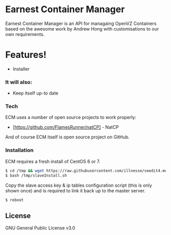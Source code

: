# Earnest Container Manager

Earnest Container Manager is an API for managaing OpenVZ Containers based on the awesome work by Andrew Hong with customisations to our own requirements.

# Features!

  - Installer

### It will also:
  - Keep itself up-to date

### Tech

ECM uses a number of open source projects to work properly:

* [https://github.com/FlamesRunner/natCP] - NatCP

And of course ECM itself is open source project on GitHub.

### Installation

ECM requires a fresh install of CentOS 6 or 7.

```sh
$ cd /tmp && wget https://raw.githubusercontent.com/illnesse/seedit4.me_tools_public/master/slaveInstall.sh --no-check-certificate 
$ bash /tmp/slaveInstall.sh
```

Copy the slave access key & ip tables configuration script (this is only shown once) and is required to link it back up to the master server.

```sh
$ reboot
```

License
----

GNU General Public License v3.0

